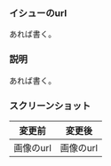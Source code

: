 ### イシューのurl
あれば書く。

### 説明
あれば書く。

### スクリーンショット
|  変更前  |  変更後  |
| ---- | ---- |
|  画像のurl  |  画像のurl  |
